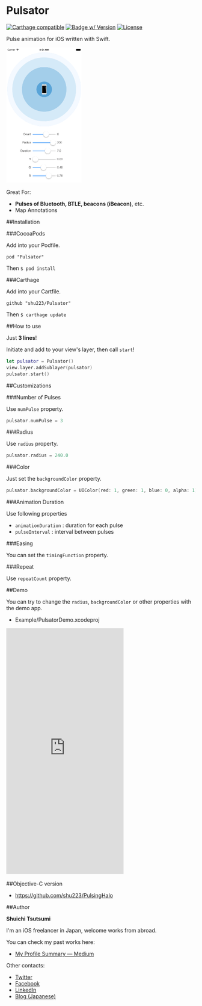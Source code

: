 Pulsator
===========

[![Carthage compatible](https://img.shields.io/badge/Carthage-compatible-4BC51D.svg?style=flat)](https://github.com/Carthage/Carthage)
[![Badge w/ Version](http://cocoapod-badges.herokuapp.com/v/Pulsator/badge.png)](http://cocoadocs.org/docsets/Pulsator)
[![License](http://img.shields.io/badge/license-MIT-lightgrey.svg?style=flat
)](http://mit-license.org)

Pulse animation for iOS written with Swift.

![](demo.gif)
                    
Great For:

- **Pulses of Bluetooth, BTLE, beacons (iBeacon)**, etc.
- Map Annotations

##Installation

###CocoaPods

Add into your Podfile.

```:Podfile
pod "Pulsator"
```

Then `$ pod install`

###Carthage

Add into your Cartfile.

```:Cartfile
github "shu223/Pulsator"
```

Then `$ carthage update`


##How to use

Just **3 lines**!

Initiate and add to your view's layer, then call `start`!

```swift
let pulsator = Pulsator()
view.layer.addSublayer(pulsator)
pulsator.start()
```


##Customizations

###Number of Pulses

Use `numPulse` property.

```swift
pulsator.numPulse = 3
```

###Radius

Use `radius` property.

```swift
pulsator.radius = 240.0
```

###Color

Just set the `backgroundColor` property.

```swift
pulsator.backgroundColor = UIColor(red: 1, green: 1, blue: 0, alpha: 1).CGColor
```

###Animation Duration

Use following properties

- `animationDuration` : duration for each pulse
- `pulseInterval` : interval between pulses

###Easing

You can set the `timingFunction` property.


###Repeat

Use `repeatCount` property.


##Demo

You can try to change the `radius`,  `backgroundColor`  or other properties with the demo app.

- Example/PulsatorDemo.xcodeproj

<iframe src="https://appetize.io/embed/45kwjngp1xud45eeqhxqy8qqew?device=iphone6s&scale=75&autoplay=false&orientation=portrait&deviceColor=black" width="312px" height="653px" frameborder="0" scrolling="no"></iframe>


##Objective-C version

- https://github.com/shu223/PulsingHalo

##Author

**Shuichi Tsutsumi**

I'm an iOS freelancer in Japan, welcome works from abroad.

You can check my past works here: 

- [My Profile Summary — Medium](https://medium.com/@shu223/my-profile-summary-f14bfc1e7099#.vdh0i7clr)

Other contacts:

- [Twitter](https://twitter.com/shu223)
- [Facebook](https://www.facebook.com/shuichi.tsutsumi)
- [LinkedIn](https://www.linkedin.com/profile/view?id=214896557)
- [Blog (Japanese)](http://d.hatena.ne.jp/shu223/)


